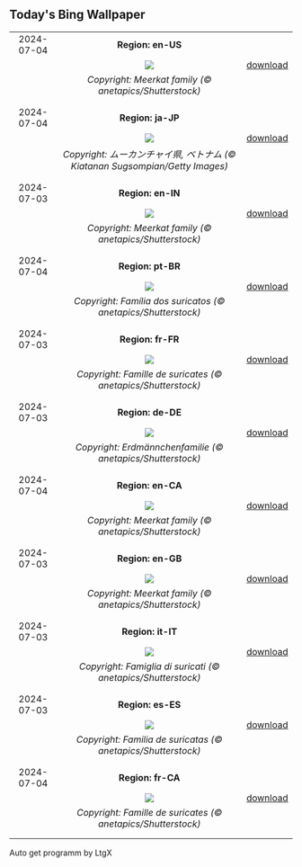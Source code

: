 ## Today's Bing Wallpaper
|      |      |      |
| :----: | :----: | :----: |
|2024-07-04|**Region: en-US**||
||![](https://www.bing.com/th?id=OHR.MeerkatManor_EN-US4231814766_UHD.jpg&pid=hp&w=1152&h=648&rs=1&c=4)| [download](https://www.bing.com/th?id=OHR.MeerkatManor_EN-US4231814766_UHD.jpg)|
||*Copyright: Meerkat family (© anetapics/Shutterstock)*
||
|||
|2024-07-04|**Region: ja-JP**||
||![](https://www.bing.com/th?id=OHR.YenBaiTerraces_JA-JP0209668675_UHD.jpg&pid=hp&w=1152&h=648&rs=1&c=4)| [download](https://www.bing.com/th?id=OHR.YenBaiTerraces_JA-JP0209668675_UHD.jpg)|
||*Copyright: ムーカンチャイ県, ベトナム (© Kiatanan Sugsompian/Getty Images)*
||
|||
|2024-07-03|**Region: en-IN**||
||![](https://www.bing.com/th?id=OHR.MeerkatManor_EN-IN8030536163_UHD.jpg&pid=hp&w=1152&h=648&rs=1&c=4)| [download](https://www.bing.com/th?id=OHR.MeerkatManor_EN-IN8030536163_UHD.jpg)|
||*Copyright: Meerkat family (© anetapics/Shutterstock)*
||
|||
|2024-07-04|**Region: pt-BR**||
||![](https://www.bing.com/th?id=OHR.MeerkatManor_PT-BR7654628186_UHD.jpg&pid=hp&w=1152&h=648&rs=1&c=4)| [download](https://www.bing.com/th?id=OHR.MeerkatManor_PT-BR7654628186_UHD.jpg)|
||*Copyright: Família dos suricatos (© anetapics/Shutterstock)*
||
|||
|2024-07-03|**Region: fr-FR**||
||![](https://www.bing.com/th?id=OHR.MeerkatManor_FR-FR8114816201_UHD.jpg&pid=hp&w=1152&h=648&rs=1&c=4)| [download](https://www.bing.com/th?id=OHR.MeerkatManor_FR-FR8114816201_UHD.jpg)|
||*Copyright: Famille de suricates (© anetapics/Shutterstock)*
||
|||
|2024-07-03|**Region: de-DE**||
||![](https://www.bing.com/th?id=OHR.MeerkatManor_DE-DE0148394224_UHD.jpg&pid=hp&w=1152&h=648&rs=1&c=4)| [download](https://www.bing.com/th?id=OHR.MeerkatManor_DE-DE0148394224_UHD.jpg)|
||*Copyright: Erdmännchenfamilie (© anetapics/Shutterstock)*
||
|||
|2024-07-04|**Region: en-CA**||
||![](https://www.bing.com/th?id=OHR.MeerkatManor_EN-CA9684864184_UHD.jpg&pid=hp&w=1152&h=648&rs=1&c=4)| [download](https://www.bing.com/th?id=OHR.MeerkatManor_EN-CA9684864184_UHD.jpg)|
||*Copyright: Meerkat family (© anetapics/Shutterstock)*
||
|||
|2024-07-03|**Region: en-GB**||
||![](https://www.bing.com/th?id=OHR.MeerkatManor_EN-GB5476220606_UHD.jpg&pid=hp&w=1152&h=648&rs=1&c=4)| [download](https://www.bing.com/th?id=OHR.MeerkatManor_EN-GB5476220606_UHD.jpg)|
||*Copyright: Meerkat family (© anetapics/Shutterstock)*
||
|||
|2024-07-03|**Region: it-IT**||
||![](https://www.bing.com/th?id=OHR.MeerkatManor_IT-IT4262281606_UHD.jpg&pid=hp&w=1152&h=648&rs=1&c=4)| [download](https://www.bing.com/th?id=OHR.MeerkatManor_IT-IT4262281606_UHD.jpg)|
||*Copyright: Famiglia di suricati (© anetapics/Shutterstock)*
||
|||
|2024-07-03|**Region: es-ES**||
||![](https://www.bing.com/th?id=OHR.MeerkatManor_ES-ES8008983955_UHD.jpg&pid=hp&w=1152&h=648&rs=1&c=4)| [download](https://www.bing.com/th?id=OHR.MeerkatManor_ES-ES8008983955_UHD.jpg)|
||*Copyright: Familia de suricatas (© anetapics/Shutterstock)*
||
|||
|2024-07-04|**Region: fr-CA**||
||![](https://www.bing.com/th?id=OHR.MeerkatManor_FR-CA5868654494_UHD.jpg&pid=hp&w=1152&h=648&rs=1&c=4)| [download](https://www.bing.com/th?id=OHR.MeerkatManor_FR-CA5868654494_UHD.jpg)|
||*Copyright: Famille de suricates (© anetapics/Shutterstock)*
||
|||

Auto get programm by LtgX
